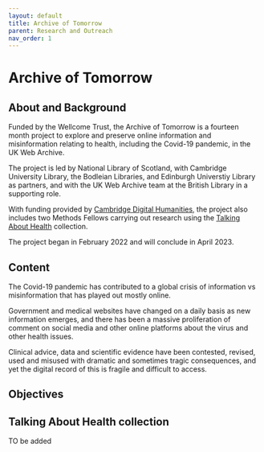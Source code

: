 ```yaml
---
layout: default
title: Archive of Tomorrow
parent: Research and Outreach
nav_order: 1
---
```


# Archive of Tomorrow

## About and Background 
Funded by the Wellcome Trust, the Archive of Tomorrow is a fourteen month project to explore and preserve online information and misinformation relating to health, including the Covid-19 pandemic, in the UK Web Archive. 

The project is led by National Library of Scotland, with Cambridge University Library, the Bodleian Libraries, and Edinburgh Universtiy Library as partners, and with the UK Web Archive team at the British Library in a supporting role. 

With funding provided by [Cambridge Digital Humanities,](https://www.cdh.cam.ac.uk/) the project also includes two Methods Fellows carrying out research using the [Talking About Health](https://www.webarchive.org.uk/en/ukwa/collection/4028) collection. 

The project began in February 2022 and will conclude in April 2023. 

## Content 

The Covid-19 pandemic has contributed to a global crisis of information vs misinformation that has played out mostly online.

Government and medical websites have changed on a daily basis as new information emerges, and there has been a massive proliferation of comment on social media and other online platforms about the virus and other health issues.

Clinical advice, data and scientific evidence have been contested, revised, used and misused with dramatic and sometimes tragic consequences, and yet the digital record of this is fragile and difficult to access.

## Objectives






## Talking About Health collection
TO be added

